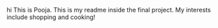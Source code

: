 hi This is Pooja. This is my readme inside the final project.
My interests include shopping and cooking!